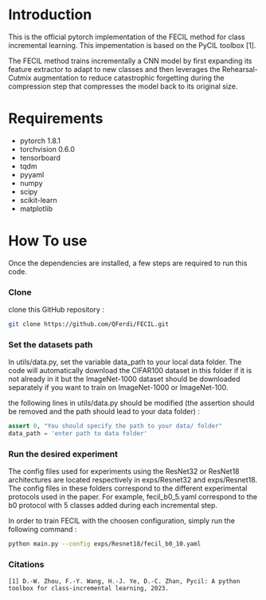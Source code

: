 # Introduction
This is the official pytorch implementation of the FECIL method for class incremental learning. This impementation is based on the PyCIL toolbox [1].

The FECIL method trains incrementally a CNN model by first expanding its feature extractor to adapt to new classes and then leverages the Rehearsal-Cutmix augmentation to reduce catastrophic forgetting during the compression step that compresses the model back to its original size.

# Requirements

- pytorch 1.8.1
- torchvision 0.6.0
- tensorboard
- tqdm
- pyyaml
- numpy
- scipy
- scikit-learn
- matplotlib

# How To use

Once the dependencies are installed, a few steps are required to run this code.

### Clone
clone this GitHub repository : 
```sh
git clone https://github.com/QFerdi/FECIL.git
```
### Set the datasets path
In utils/data.py, set the variable data_path to your local data folder. The code will automatically download the CIFAR100 dataset in this folder if it is not already in it but the ImageNet-1000 dataset should be downloaded separately if you want to train on ImageNet-1000 or ImageNet-100.

the following lines in utils/data.py should be modified (the assertion should be removed and the path should lead to your data folder) : 
```python
assert 0, "You should specify the path to your data/ folder"
data_path = 'enter path to data folder'
```

### Run the desired experiment
The config files used for experiments using the ResNet32 or ResNet18 architectures are located respectively in exps/Resnet32 and exps/Resnet18. The config files in these folders correspond to the different experimental protocols used in the paper. For example, fecil_b0_5.yaml correspond to the b0 protocol with 5 classes added during each incremental step.

In order to train FECIL with the choosen configuration, simply run the following command : 
```sh
python main.py --config exps/Resnet18/fecil_b0_10.yaml
```
### Citations

    [1] D.-W. Zhou, F.-Y. Wang, H.-J. Ye, D.-C. Zhan, Pycil: A python toolbox for class-incremental learning, 2023.